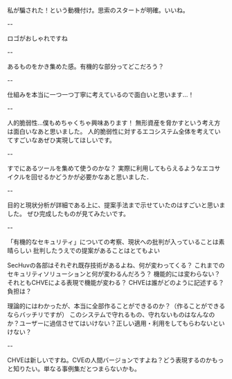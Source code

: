 私が騙された！という動機付け。思索のスタートが明確。いいね。

--

ロゴがおしゃれですね

--

あるものをかき集めた感。有機的な部分ってどこだろう？

--

仕組みを本当に一つ一つ丁寧に考えているので面白いと思います…！

--

人的脆弱性…僕もめちゃくちゃ興味あります！ 無形資産を脅かすという考え方は面白いなあと思いました。 人的脆弱性に対するエコシステム全体を考えていてすごいなあぜひ実現してほしいです。

--

すでにあるツールを集めて使うのかな？ 実際に利用してもらえるようなエコサイクルを回せるかどうかが必要かなあと思いました．

--

目的と現状分析が詳細である上に、提案手法まで示せていたのはすごいと思いました。
ぜひ完成したものが見てみたいです。

--

「有機的なセキュリティ」についての考察、現状への批判が入っていることは素晴らしい
批判したうえでの提案があることはとてもよい

SecHuvの各部はそれぞれ既存技術があるよね、何が変わってくる？
これまでのセキュリティソリューションと何が変わるんだろう？
機能的には変わらない？それともCHVEによる表現で機能が変わる？
CHVEは誰がどのように記述する？負担は？

理論的にはわかったが、本当に全部作ることができるのか？（作ることができるならバッチリですが）
このシステムで守れるもの、守れないものはなんなのか？ユーザーに過信させてはいけない？正しい適用・利用をしてもらわないといけない？

--

CHVEは新しいですね。CVEの人間バージョンですよね？どう表現するのかもっと知りたい。単なる事例集だとつまらないかも。